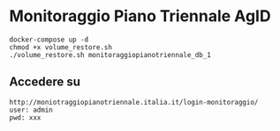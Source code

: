 # Monitoraggio Piano Triennale AgID

```
docker-compose up -d
chmod +x volume_restore.sh
./volume_restore.sh monitoraggiopianotriennale_db_1
```

## Accedere su

```
http://moniotraggiopianotriennale.italia.it/login-monitoraggio/
user: admin
pwd: xxx
```
